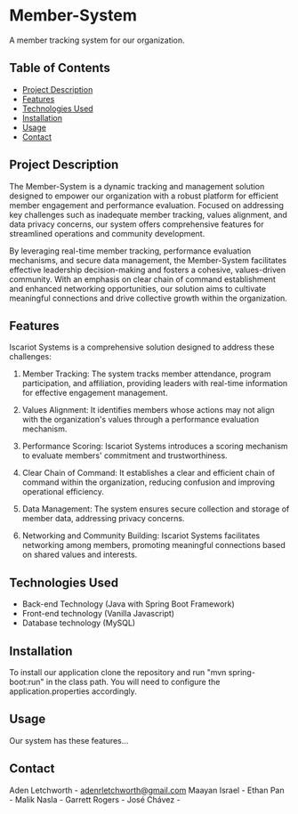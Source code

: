 # Member-System

A member tracking system for our organization.

## Table of Contents

- [Project Description](#project-description)
- [Features](#features)
- [Technologies Used](#technologies-used)
- [Installation](#installation)
- [Usage](#usage)
- [Contact](#contact)

## Project Description

The Member-System is a dynamic tracking and management solution designed to empower our organization with a robust platform for efficient member engagement and performance evaluation. Focused on addressing key challenges such as inadequate member tracking, values alignment, and data privacy concerns, our system offers comprehensive features for streamlined operations and community development.

By leveraging real-time member tracking, performance evaluation mechanisms, and secure data management, the Member-System facilitates effective leadership decision-making and fosters a cohesive, values-driven community. With an emphasis on clear chain of command establishment and enhanced networking opportunities, our solution aims to cultivate meaningful connections and drive collective growth within the organization.


## Features

Iscariot Systems is a comprehensive solution designed to address these challenges:

1. Member Tracking: The system tracks member attendance, program participation, and affiliation, providing leaders with real-time information for effective engagement management.

2. Values Alignment: It identifies members whose actions may not align with the organization's values through a performance evaluation mechanism.

3. Performance Scoring: Iscariot Systems introduces a scoring mechanism to evaluate members' commitment and trustworthiness.

4. Clear Chain of Command: It establishes a clear and efficient chain of command within the organization, reducing confusion and improving operational efficiency.

5. Data Management: The system ensures secure collection and storage of member data, addressing privacy concerns.

6. Networking and Community Building: Iscariot Systems facilitates networking among members, promoting meaningful connections based on shared values and interests.

## Technologies Used

- Back-end Technology (Java with Spring Boot Framework)
- Front-end technology (Vanilla Javascript)
- Database technology (MySQL)

## Installation

To install our application clone the repository and run "mvn spring-boot:run" in the class path. You will need to configure the application.properties accordingly.

## Usage

Our system has these features...

## Contact

Aden Letchworth - adenrletchworth@gmail.com
Maayan Israel - 
Ethan Pan - 
Malik Nasla - 
Garrett Rogers - 
José Chávez - 


